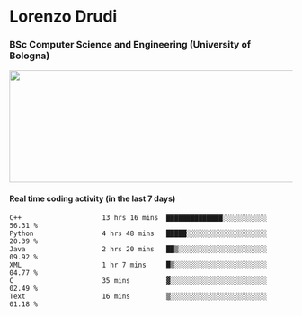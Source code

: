 # Lorenzo Drudi
### BSc Computer Science and Engineering (University of Bologna)

<img src="https://github-readme-stats-lorenzodrudi.vercel.app//api?username=LorenzoDrudi&count_private=true&show_icons=true&theme=gruvbox" height=200px width=550px>

<!---Use wakatime plugins to track the coding time--->
#### Real time coding activity (in the last 7 days)
<!--START_SECTION:waka-->

```text
C++                    13 hrs 16 mins  ██████████████░░░░░░░░░░░   56.31 %
Python                 4 hrs 48 mins   █████░░░░░░░░░░░░░░░░░░░░   20.39 %
Java                   2 hrs 20 mins   ██▒░░░░░░░░░░░░░░░░░░░░░░   09.92 %
XML                    1 hr 7 mins     █▒░░░░░░░░░░░░░░░░░░░░░░░   04.77 %
C                      35 mins         ▓░░░░░░░░░░░░░░░░░░░░░░░░   02.49 %
Text                   16 mins         ▒░░░░░░░░░░░░░░░░░░░░░░░░   01.18 %
```

<!--END_SECTION:waka-->
